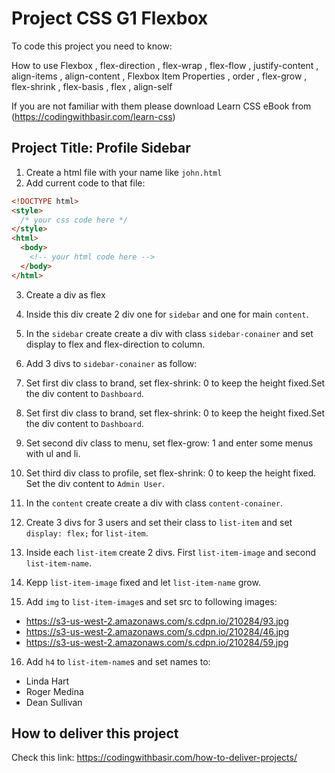# Project CSS G1 Flexbox

To code this project you need to know:

How to use Flexbox ,
flex-direction ,
flex-wrap ,
flex-flow ,
justify-content ,
align-items ,
align-content ,
Flexbox Item Properties ,
order ,
flex-grow ,
flex-shrink ,
flex-basis ,
flex ,
align-self

If you are not familiar with them please download Learn CSS eBook from (https://codingwithbasir.com/learn-css)

## Project Title: Profile Sidebar

1. Create a html file with your name like `john.html`
2. Add current code to that file:

```html
<!DOCTYPE html>
<style>
  /* your css code here */
</style>
<html>
  <body>
    <!-- your html code here -->
  </body>
</html>
```

3. Create a div as flex

4. Inside this div create 2 div one for `sidebar` and one for main `content`.

5. In the `sidebar` create create a div with class `sidebar-conainer` and set display to flex and flex-direction to column.

6. Add 3 divs to `sidebar-conainer` as follow:

7. Set first div class to brand, set flex-shrink: 0 to keep the height fixed.Set the div content to `Dashboard`.

8. Set first div class to brand, set flex-shrink: 0 to keep the height fixed.Set the div content to `Dashboard`.

9. Set second div class to menu, set flex-grow: 1 and enter some menus with ul and li.

10. Set third div class to profile, set flex-shrink: 0 to keep the height fixed. Set the div content to `Admin User`.

11. In the `content` create create a div with class `content-conainer`.

12. Create 3 divs for 3 users and set their class to `list-item` and set `display: flex;` for `list-item`.

13. Inside each `list-item` create 2 divs. First `list-item-image` and second `list-item-name`.

14. Kepp `list-item-image` fixed and let `list-item-name` grow.

15. Add `img` to `list-item-image`s and set src to following images:

- https://s3-us-west-2.amazonaws.com/s.cdpn.io/210284/93.jpg
- https://s3-us-west-2.amazonaws.com/s.cdpn.io/210284/46.jpg
- https://s3-us-west-2.amazonaws.com/s.cdpn.io/210284/59.jpg

16. Add `h4` to `list-item-name`s and set names to:

- Linda Hart
- Roger Medina
- Dean Sullivan

## How to deliver this project

Check this link: https://codingwithbasir.com/how-to-deliver-projects/
